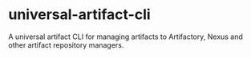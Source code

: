 # universal-artifact-cli
A universal artifact CLI for managing artifacts to Artifactory, Nexus and other artifact repository managers.
